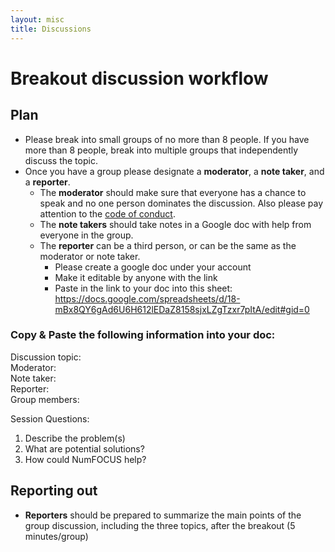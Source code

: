 ```yaml
---
layout: misc
title: Discussions
---
```



# Breakout discussion workflow

## Plan

- Please break into small groups of no more than 8 people. If you have more than 8 people, break into multiple groups that independently discuss the topic. 
- Once you have a group please designate a **moderator**, a **note taker**, and a **reporter**.
	- The **moderator** should make sure that everyone has a chance to speak and no one person dominates the discussion. Also please pay attention to the [code of conduct](https://www.numfocus.org/code-of-conduct).
	-  The **note takers** should take notes in a Google doc with help from everyone in the group.
	-  The **reporter** can be a third person, or can be the same as the moderator or note taker. 
		-  Please create a google doc under your account
		-  Make it editable by anyone with the link
		-  Paste in the link to your doc into this sheet: https://docs.google.com/spreadsheets/d/18-mBx8QY6gAd6U6H612lEDaZ8158sjxLZgTzxr7pItA/edit#gid=0

### Copy & Paste the following information into your doc:

Discussion topic:  
Moderator:  
Note taker:  
Reporter:  
Group members:  

Session Questions:

1. Describe the problem(s)
2. What are potential solutions?  
3. How could NumFOCUS help?



## Reporting out

- **Reporters** should be prepared to summarize the main points of the group discussion, including the three topics, after the breakout (5 minutes/group)
